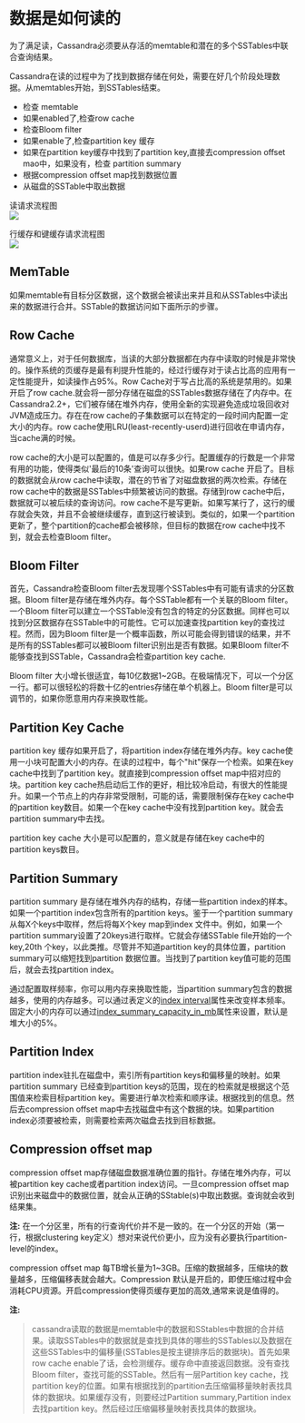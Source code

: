 # 数据是如何读的

为了满足读，Cassandra必须要从存活的memtable和潜在的多个SSTables中联合查询结果。

Cassandra在读的过程中为了找到数据存储在何处，需要在好几个阶段处理数据。从memtables开始，到SSTables结束。

* 检查 memtable
* 如果enabled了,检查row cache
* 检查Bloom filter
* 如果enable了,检查partition key 缓存
* 如果在partition key缓存中找到了partition key,直接去compression offset mao中，如果没有，检查 partition summary
* 根据compression offset map找到数据位置
* 从磁盘的SSTable中取出数据

读请求流程图  
![](http://docs.datastax.com/en/cassandra/3.0/cassandra/images/dml_caching-reads_12.png)

行缓存和键缓存请求流程图  
![](http://docs.datastax.com/en/cassandra/3.0/cassandra/images/ops_how-cache-works.png)

## MemTable

如果memtable有目标分区数据，这个数据会被读出来并且和从SSTables中读出来的数据进行合并。SSTable的数据访问如下面所示的步骤。

## Row Cache

通常意义上，对于任何数据库，当读的大部分数据都在内存中读取的时候是非常快的。操作系统的页缓存是最有利提升性能的，经过行缓存对于读占比高的应用有一定性能提升，如读操作占95%。Row Cache对于写占比高的系统是禁用的。如果开启了row cache.就会将一部分存储在磁盘的SSTables数据存储在了内存中。在Cassandra2.2+，它们被存储在堆外内存，使用全新的实现避免造成垃圾回收对JVM造成压力。存在在row cache的子集数据可以在特定的一段时间内配置一定大小的内存。row cache使用LRU\(least-recently-userd\)进行回收在申请内存，当cache满的时候。

row cache的大小是可以配置的，值是可以存多少行。配置缓存的行数是一个非常有用的功能，使得类似'最后的10条'查询可以很快。如果row cache 开启了。目标的数据就会从row cache中读取，潜在的节省了对磁盘数据的两次检索。存储在row cache中的数据是SSTables中频繁被访问的数据。存储到row cache中后，数据就可以被后续的查询访问。row cache不是写更新。如果写某行了，这行的缓存就会失效，并且不会被继续缓存，直到这行被读到。类似的，如果一个partition更新了，整个partition的cache都会被移除，但目标的数据在row cache中找不到，就会去检查Bloom filter。

## Bloom Filter

首先，Cassandra检查Bloom filter去发现哪个SSTables中有可能有请求的分区数据。Bloom filter是存储在堆外内存。每个SSTable都有一个关联的Bloom filter。一个Bloom filter可以建立一个SSTable没有包含的特定的分区数据。同样也可以找到分区数据存在SSTable中的可能性。它可以加速查找partition key的查找过程。然而，因为Bloom filter是一个概率函数，所以可能会得到错误的结果，并不是所有的SSTables都可以被Bloom filter识别出是否有数据。如果Bloom filter不能够查找到SSTable，Cassandra会检查partition key cache.

Bloom filter 大小增长很适宜，每10亿数据1~2GB。在极端情况下，可以一个分区一行。都可以很轻松的将数十亿的entries存储在单个机器上。Bloom filter是可以调节的，如果你愿意用内存来换取性能。

## Partition Key Cache

partition key 缓存如果开启了，将partition index存储在堆外内存。key cache使用一小块可配置大小的内存。在读的过程中，每个"hit"保存一个检索。如果在key cache中找到了partition key。就直接到compression offset map中招对应的块。partition key cache热启动后工作的更好，相比较冷启动，有很大的性能提升。如果一个节点上的内存非常受限制，可能的话，需要限制保存在key cache中的partition key数目。如果一个在key cache中没有找到partition key。就会去partition summary中去找。

partition key cache 大小是可以配置的，意义就是存储在key cache中的partition keys数目。

## Partition Summary

partition summary 是存储在堆外内存的结构，存储一些partition index的样本。如果一个partition index包含所有的partition keys。鉴于一个partition summary从每X个keys中取样，然后将每X个key map到index 文件中。例如，如果一个partition summary设置了20keys进行取样。它就会存储SSTable file开始的一个key,20th 个key，以此类推。尽管并不知道partition key的具体位置，partition summary可以缩短找到partition 数据位置。当找到了partition key值可能的范围后，就会去找partition index。

通过配置取样频率，你可以用内存来换取性能，当partition summary包含的数据越多，使用的内存越多。可以通过表定义的[index interval](http://docs.datastax.com/en/cql/3.3/cql/cql_reference/cqlCreateTable.html#tabProp)属性来改变样本频率。固定大小的内存可以通过[index\_summary\_capacity\_in\_mb](http://docs.datastax.com/en/cassandra/3.0/cassandra/configuration/configCassandra_yaml.html#configCassandra_yaml__index_summary_capacity_in_mb)属性来设置，默认是堆大小的5%。

## Partition Index

partition index驻扎在磁盘中，索引所有partition keys和偏移量的映射。如果partition summary 已经查到partition keys的范围，现在的检索就是根据这个范围值来检索目标partition key。需要进行单次检索和顺序读。根据找到的信息。然后去compression offset map中去找磁盘中有这个数据的块。如果partition index必须要被检索，则需要检索两次磁盘去找到目标数据。

## Compression offset map

compression offset map存储磁盘数据准确位置的指针。存储在堆外内存，可以被partition key cache或者partition index访问。一旦compression offset map识别出来磁盘中的数据位置，就会从正确的SStable\(s\)中取出数据。查询就会收到结果集。

**注:** 在一个分区里，所有的行查询代价并不是一致的。在一个分区的开始（第一行，根据clustering key定义）想对来说代价更小，应为没有必要执行partition-level的index。

compression offset map 每TB增长量为1~3GB。压缩的数据越多，压缩块的数量越多，压缩偏移表就会越大。Compression 默认是开启的，即使压缩过程中会消耗CPU资源。开启compression使得页缓存更加的高效,通常来说是值得的。

**注:**

> cassandra读取的数据是memtable中的数据和SStables中数据的合并结果。读取SSTables中的数据就是查找到具体的哪些的SSTables以及数据在这些SSTables中的偏移量\(SSTables是按主键排序后的数据块\)。首先如果row cache enable了话，会检测缓存。缓存命中直接返回数据。没有查找Bloom filter，查找可能的SSTable。然后有一层Partition key cache，找partition key的位置。如果有根据找到的partition去压缩偏移量映射表找具体的数据块。如果缓存没有，则要经过Partition summary,Partition index去找partition key。然后经过压缩偏移量映射表找具体的数据块。



